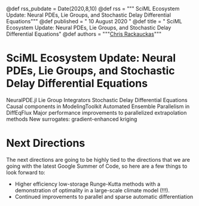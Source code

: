 @def rss_pubdate = Date(2020,8,10)
@def rss = """ SciML Ecosystem Update: Neural PDEs, Lie Groups, and Stochastic Delay Differential Equations"""
@def published = " 10 August 2020 "
@def title = " SciML Ecosystem Update: Neural PDEs, Lie Groups, and Stochastic Delay Differential Equations"
@def authors = """<a href="https://github.com/ChrisRackauckas">Chris Rackauckas</a>"""

# SciML Ecosystem Update: Neural PDEs, Lie Groups, and Stochastic Delay Differential Equations

NeuralPDE.jl
Lie Group Integrators
Stochastic Delay Differential Equations
Causal components in ModelingToolkit
Automated Ensemble Parallelism in DiffEqFlux
Major performance improvements to parallelized extrapolation methods
New surrogates: gradient-enhanced kriging

# Next Directions

The next directions are going to be highly tied to the directions that
we are going with the latest Google Summer of Code, so here are a few
things to look forward to:

- Higher efficiency low-storage Runge-Kutta methods with a demonstration
  of optimality in a large-scale climate model (!!!).
- Continued improvements to parallel and sparse automatic differentiation
